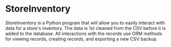 # StoreInventory
 
StoreInventory is a Python program that will allow you to easily interact with data for a store's inventory. The data is 1st cleaned from the CSV before it is added to the database. All interactions with the records use ORM methods for viewing records, creating records, and exporting a new CSV backup.